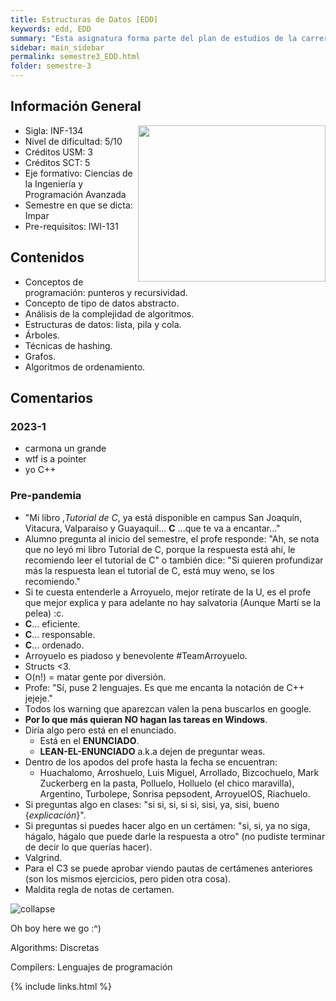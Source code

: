 ```yaml
---
title: Estructuras de Datos [EDD]
keywords: edd, EDD
summary: "Esta asignatura forma parte del plan de estudios de la carrera Ingeniería Civil Informática en la Línea de Programación Avanzada, conducente a la Licenciatura en Ciencias de la Ingeniería Informática. El propósito de esta asignatura es, que el estudiante conozca y aplique las estructuras de datos básicas y reconozca cuándo usarlas en diferentes escenarios de su quehacer. Esto incluye el diseño, análisis, evaluación y programación de estructuras de datos usando la metodología de tipos de datos abstractos."
sidebar: main_sidebar
permalink: semestre3_EDD.html
folder: semestre-3
---
```


## Información General

<img align= "right" width= "300" height= "250" src= "images/semestre-3/edd-meme1.jpg">

- Sigla: INF-134
- Nivel de dificultad: 5/10
- Créditos USM: 3
- Créditos SCT: 5
- Eje formativo: Ciencias de la Ingeniería y Programación Avanzada
- Semestre en que se dicta: Impar
- Pre-requisitos: IWI-131

## Contenidos

- Conceptos de programación: punteros y recursividad.
- Concepto de tipo de datos abstracto.
- Análisis de la complejidad de algoritmos.
- Estructuras de datos: lista, pila y cola.
- Árboles.
- Técnicas de hashing.
- Grafos.
- Algoritmos de ordenamiento.

## Comentarios

### 2023-1

- carmona un grande
- wtf is a pointer
- yo C++

### Pre-pandemia

- "Mi libro ,*Tutorial de C*, ya está disponible en campus San Joaquín, Vitacura, Valparaíso y Guayaquil... **C** ...que te va a encantar..."
- Alumno pregunta al inicio del semestre, el profe responde: "Ah, se nota que no leyó mi libro Tutorial de C, porque la respuesta está ahí, le recomiendo leer el tutorial de C" o también dice: "Si quieren profundizar más la respuesta lean el tutorial de C, está muy weno, se los recomiendo."
- Si te cuesta entenderle a Arroyuelo, mejor retírate de la U, es el profe que mejor explica y para adelante no hay salvatoria (Aunque Martí se la pelea) :c.
- **C**... eficiente.
- **C**... responsable.
- **C**... ordenado.
- Arroyuelo es piadoso y benevolente #TeamArroyuelo.
- Structs <3.
- O(n!) = matar gente por diversión.
- Profe: "Sí, puse 2 lenguajes. Es que me encanta la notación de C++ jejeje."
- Todos los warning que aparezcan valen la pena buscarlos en google.
- **Por lo que más quieran NO hagan las tareas en Windows**.
- Diría algo pero está en el enunciado.
  - Está en el **ENUNCIADO**.
  - **LEAN-EL-ENUNCIADO** a.k.a dejen de preguntar weas.
- Dentro de los apodos del profe hasta la fecha se encuentran:
  - Huachalomo, Arroshuelo, Luis Miguel, Arrollado, Bizcochuelo, Mark Zuckerberg en la pasta, Polluelo, Holluelo (el chico maravilla), Argentino, Turbolepe, Sonrisa pepsodent, ArroyuelOS, Riachuelo.
- Si preguntas algo en clases: "si si, si, si si, sisi, ya, sisi, bueno {*explicación*}".
- Si preguntas si puedes hacer algo en un certámen: "si, si, ya no siga, hágalo, hágalo que puede darle la respuesta a otro" (no pudiste terminar de decir lo que querías hacer).
- Valgrind.
- Para el C3 se puede aprobar viendo pautas de certámenes anteriores (son los mismos ejercicios, pero piden otra cosa).
- Maldita regla de notas de certamen.

<div class='text-center mb-3'>
    <img src="images/semestre-3/edd-meme2.jpg" alt="collapse" height="auto">
    <p>Oh boy here we go :^)</p>
    <span>Algorithms: Discretas</span>
    <p>
        Compilers: Lenguajes de programación
    </p>
</div>

{% include links.html %}
